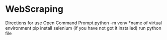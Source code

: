 # WebScraping
Directions for use
Open Command Prompt
python -m venv *name of virtual environment
pip install selenium (if you have not got it installed)
run python file
